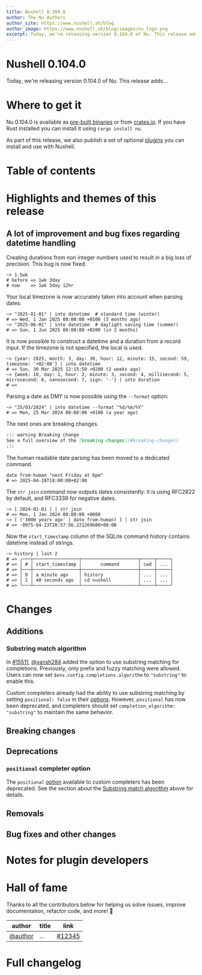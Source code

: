 ```yaml
---
title: Nushell 0.104.0
author: The Nu Authors
author_site: https://www.nushell.sh/blog
author_image: https://www.nushell.sh/blog/images/nu_logo.png
excerpt: Today, we're releasing version 0.104.0 of Nu. This release adds...
---
```


<!-- TODO: complete the excerpt above -->

<!-- NOTE: start from the TODO all the way at the bottom (and sort of work your way up) -->

# Nushell 0.104.0

<!-- TODO: write this excerpt -->

Today, we're releasing version 0.104.0 of Nu. This release adds...

# Where to get it

Nu 0.104.0 is available as [pre-built binaries](https://github.com/nushell/nushell/releases/tag/0.104.0) or from [crates.io](https://crates.io/crates/nu). If you have Rust installed you can install it using `cargo install nu`.

As part of this release, we also publish a set of optional [plugins](https://www.nushell.sh/book/plugins.html) you can install and use with Nushell.

# Table of contents

<!-- TODO: once all the content below is finished and committed, `use nu_scripts/make_release/release-note/notes.nu *` and run `write-toc $this_file`. -->

# Highlights and themes of this release

<!-- NOTE: if you wanna write a section about a breaking change, when it's a very important one,
    please add the following snippet to have a "warning" banner :)
    > see [an example](https://www.nushell.sh/blog/2023-09-19-nushell_0_85_0.html#pythonesque-operators-removal)

    ```md
    ::: warning Breaking change
    See a full overview of the [breaking changes](#breaking-changes)
    :::
    ```
-->
<!-- NOTE: see https://vuepress.github.io/reference/default-theme/markdown.html#custom-containers
    for the list of available *containers*
-->

## A lot of improvement and bug fixes regarding datetime handling

Creating durations from non integer numbers used to result in a big loss of precision. This bug is now fixed.
```nushell
~> 1.5wk
# before => 1wk 3day
# now    => 1wk 3day 12hr
```

Your local timezone is now accurately taken into account when parsing dates:
```nushell
~> "2025-01-01" | into datetime  # standard time (winter)
# => Wed, 1 Jan 2025 00:00:00 +0100 (3 months ago)
~> "2025-06-01" | into datetime  # daylight saving time (summer)
# => Sun, 1 Jun 2025 00:00:00 +0200 (in 2 months)
```

It is now possible to construct a datetime and a duration from a record input. If the timezone is not specified, the local is used.
```nushell
~> {year: 2025, month: 3, day: 30, hour: 12, minute: 15, second: 59, timezone: '+02:00'} | into datetime
# => Sun, 30 Mar 2025 12:15:59 +0200 (2 weeks ago)
~> {week: 10, day: 1, hour: 2, minute: 3, second: 4, millisecond: 5, microsecond: 6, nanosecond: 7, sign: '-'} | into duration
# => 
```

Parsing a date as DMY is now possible using the `--format` option:
```nushell
~> "25/03/2024" | into datetime --format "%d/%m/%Y"
# => Mon, 25 Mar 2024 00:00:00 +0100 (a year ago)
```

The next ones are breaking changes.
```md
::: warning Breaking change
See a full overview of the [breaking changes](#breaking-changes)
:::
```

The human readable date parsing has been moved to a dedicated command.
```nushell
date from-human "next Friday at 6pm"
# => 2025-04-18T18:00:00+02:00
```

The ``str join`` command now outputs dates consistently: it is using RFC2822 by default, and RFC3339 for negative dates.
```nushell
~> [ 2024-01-01 ] | str join
# => Mon, 1 Jan 2024 00:00:00 +0000
~> [ ('3000 years ago' | date from-human) ] | str join
# => -0975-04-23T20:57:56.221269600+00:00
```

Now the ``start_timestamp`` column of the SQLite command history contains datetime instead of strings. 
```nushell
~> history | last 2
# => ╭───┬─────────────────┬─────────────────────┬─────┬─────╮
# => │ # │ start_timestamp │       command       │ cwd │ ... │
# => ├───┼─────────────────┼─────────────────────┼─────┼─────┤
# => │ 0 │ a minute ago    │ history             │ ... │ ... │
# => │ 1 │ 40 seconds ago  │ cd nushell          │ ... │ ... │
# => ╰───┴─────────────────┴─────────────────────┴─────┴─────╯
```

# Changes

## Additions

### Substring match algorithm

In [#15511](https://github.com/nushell/nushell/pull/15511), [@vansh284](https://github.com/vansh284) added the option to use substring matching for completions. Previously, only prefix and fuzzy matching were allowed. Users can now set `$env.config.completions.algorithm` to `"substring"` to enable this.

Custom completers already had the ability to use substring matching by setting `positional: false` in their [options](https://www.nushell.sh/book/custom_completions.html#options-for-custom-completions). However, `positional` has now been deprecated, and completers should set `completion_algorithm: "substring"` to maintain the same behavior.

## Breaking changes

## Deprecations

### `positional` completer option

The `positional` [option](https://www.nushell.sh/book/custom_completions.html#options-for-custom-completions) available to custom completers has been deprecated. See the section about the [Substring match algorithm](#substring-match-algorithm-toc) above for details.

## Removals

## Bug fixes and other changes

# Notes for plugin developers

# Hall of fame

Thanks to all the contributors below for helping us solve issues, improve documentation, refactor code, and more! :pray:

| author                               | title | link                                                    |
| ------------------------------------ | ----- | ------------------------------------------------------- |
| [@author](https://github.com/author) | ...   | [#12345](https://github.com/nushell/nushell/pull/12345) |

# Full changelog

<!-- TODO:
    - `use nu_scripts/make_release/release-note/notes.nu *`
    - run `list-prs --milestone v0.104.0 | pr-table`
    - paste the output here

Afterwards, go through each PR and classify it as one of the following:
    - A user-facing change. These PRs should go into the `# Changes` section.
    - A plugin-facing change. These PRs should go in `# Notes for plugin developers`. Some plugin-facing changes might also be a user-facing change and vice versa.
    - A documentation improvement, error message improvement, refactoring PR, clippy fix, typo fix, etc. These PRs go into the `# Hall of fame`. You can just copy the table row in this section and paste it to the `# Hall of fame` section above. Note that major refactorings may warrant a section in `# Highlights`.
    - Dependabot PRs and version bumps should be ignored. They will only be mentioned in `# Full changelog`.
-->
